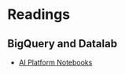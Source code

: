 # Readings 

## BigQuery and Datalab

- [AI Platform Notebooks](./Readings/AI_Platform_Notebooks.md)